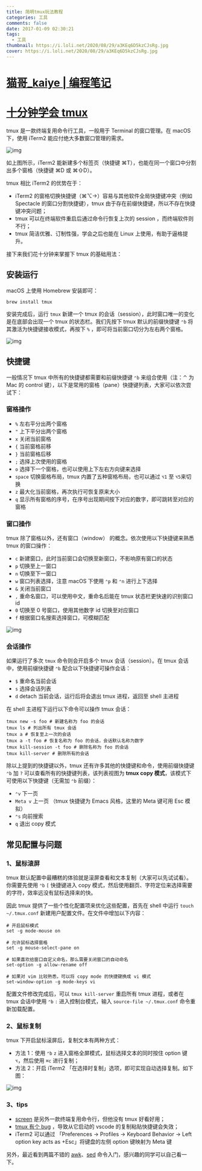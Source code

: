 ```yaml
---
title: 简明tmux玩法教程
categories: 工具
comments: false
date: 2017-01-09 02:30:21
tags:
  - 工具
thumbnail: https://i.loli.net/2020/08/29/a3KEq6D5kzCJsRg.jpg
cover: https://i.loli.net/2020/08/29/a3KEq6D5kzCJsRg.jpg
---
```


# [猫哥_kaiye | 编程笔记](https://www.cnblogs.com/kaiye/)

## 

# [十分钟学会 tmux](https://www.cnblogs.com/kaiye/p/6275207.html)



tmux 是一款终端复用命令行工具，一般用于 Terminal 的窗口管理。在 macOS 下，使用 iTerm2 能应付绝大多数窗口管理的需求。

![img](https://images2015.cnblogs.com/blog/520689/201701/520689-20170111205923853-1701606139.png)

 

如上图所示，iTerm2 能新建多个标签页（快捷键 ⌘T），也能在同一个窗口中分割出多个窗格（快捷键 ⌘D 或 ⌘⇧D）。

tmux 相比 iTerm2 的优势在于：

- iTerm2 的窗格切换快捷键（⌘⌥→）容易与其他软件全局快捷键冲突（例如 Spectacle 的窗口分割快捷键），tmux 由于存在前缀快捷键，所以不存在快捷键冲突问题；
- tmux 可以在终端软件重启后通过命令行恢复上次的 session ，而终端软件则不行；
- tmux 简洁优雅、订制性强，学会之后也能在 Linux 上使用，有助于逼格提升。

接下来我们花十分钟来掌握下 tmux 的基础用法：

 

## 安装运行

macOS 上使用 Homebrew 安装即可：

```
brew install tmux
```

安装完成后，运行 `tmux` 新建一个 tmux 的会话（session），此时窗口唯一的变化是在底部会出现一个 tmux 的状态栏。我们先按下 tmux 默认的前缀快捷键 `⌃b` 将其激活为快捷键接收模式，再按下 `%` ，即可将当前窗口切分为左右两个窗格。

![img](https://images2015.cnblogs.com/blog/520689/201701/520689-20170111205933322-578444111.png)

 

 

## 快捷键

一般情况下 tmux 中所有的快捷键都需要和前缀快捷键 `⌃b` 来组合使用（注：⌃ 为 Mac 的 control 键），以下是常用的窗格（pane）快捷键列表，大家可以依次尝试下：

### 窗格操作

- `%` 左右平分出两个窗格
- `"` 上下平分出两个窗格
- `x` 关闭当前窗格
- `{` 当前窗格前移
- `}` 当前窗格后移
- `;` 选择上次使用的窗格
- `o` 选择下一个窗格，也可以使用上下左右方向键来选择
- `space` 切换窗格布局，tmux 内置了五种窗格布局，也可以通过 `⌥1` 至 `⌥5`来切换
- `z` 最大化当前窗格，再次执行可恢复原来大小
- `q` 显示所有窗格的序号，在序号出现期间按下对应的数字，即可跳转至对应的窗格

### 窗口操作

tmux 除了窗格以外，还有窗口（window） 的概念。依次使用以下快捷键来熟悉 tmux 的窗口操作：

- `c` 新建窗口，此时当前窗口会切换至新窗口，不影响原有窗口的状态
- `p` 切换至上一窗口
- `n` 切换至下一窗口
- `w` 窗口列表选择，注意 macOS 下使用 `⌃p` 和 `⌃n` 进行上下选择
- `&` 关闭当前窗口
- `,` 重命名窗口，可以使用中文，重命名后能在 tmux 状态栏更快速的识别窗口 id
- `0` 切换至 0 号窗口，使用其他数字 id 切换至对应窗口
- `f` 根据窗口名搜索选择窗口，可模糊匹配

 

![img](https://images2015.cnblogs.com/blog/520689/201701/520689-20170111205944010-1132178011.png)

 

### 会话操作

如果运行了多次 `tmux` 命令则会开启多个 tmux 会话（session）。在 tmux 会话中，使用前缀快捷键 `⌃b` 配合以下快捷键可操作会话：

- `$` 重命名当前会话
- `s` 选择会话列表
- `d` detach 当前会话，运行后将会退出 tmux 进程，返回至 shell 主进程

在 shell 主进程下运行以下命令可以操作 tmux 会话：

 

```
tmux new -s foo # 新建名称为 foo 的会话
tmux ls # 列出所有 tmux 会话
tmux a # 恢复至上一次的会话
tmux a -t foo # 恢复名称为 foo 的会话，会话默认名称为数字
tmux kill-session -t foo # 删除名称为 foo 的会话
tmux kill-server # 删除所有的会话
```

 

 

除以上提到的快捷键以外，tmux 还有许多其他的快捷键和命令，使用前缀快捷键 `⌃b` 加 `?` 可以查看所有的快捷键列表，该列表视图为 **tmux copy 模式**，该模式下可使用以下快捷键（无需加 `⌃b` 前缀）：

- `⌃v` 下一页
- `Meta v` 上一页 （tmux 快捷键为 Emacs 风格，这里的 Meta 键可用 Esc 模拟）
- `⌃s` 向前搜索
- `q` 退出 copy 模式

## 常见配置与问题

### 1、鼠标滚屏

tmux 默认配置中最糟糕的体验就是滚屏查看和文本复制（大家可以先试试看）。你需要先使用 `⌃b` `[` 快捷键进入 copy 模式，然后使用翻页、字符定位来选择需要的字符，效率远没有鼠标选择来的快。

因此 tmux 提供了一些个性化配置项来优化这些配置，首先在 shell 中运行 `touch ~/.tmux.conf` 新建用户配置文件。在文件中增加以下内容：

 

```
# 开启鼠标模式
set -g mode-mouse on

# 允许鼠标选择窗格
set -g mouse-select-pane on

# 如果喜欢给窗口自定义命名，那么需要关闭窗口的自动命名
set-option -g allow-rename off

# 如果对 vim 比较熟悉，可以将 copy mode 的快捷键换成 vi 模式
set-window-option -g mode-keys vi
```

 

  

配置文件修改完成后，可以 `tmux kill-server` 重启所有 tmux 进程，或者在 tmux 会话中使用 `⌃b` `:` 进入控制台模式，输入 `source-file ~/.tmux.conf` 命令重新加载配置。

 

### 2、鼠标复制

tmux 下开启鼠标滚屏后，复制文本有两种方式：

- 方法 1：使用 `⌃b` `z` 进入窗格全屏模式，鼠标选择文本的同时按住 option 键 `⌥`，然后使用 `⌘c` 进行复制；
- 方法 2：开启 iTerm2 「在选择时复制」选项，即可实现自动选择复制。如下图：

 

![img](https://images2015.cnblogs.com/blog/520689/201701/520689-20170111210013541-836018258.png)

 

 

### 3、tips

- [screen](http://hyperpolyglot.org/multiplexers) 是另外一款终端复用命令行，但他没有 tmux 好看好用；
- [tmux 有个 bug](https://github.com/ChrisJohnsen/tmux-MacOSX-pasteboard#mac-os-x-pasteboard-access-under-tmux-and-screen) ，导致从它启动的 vscode 的复制粘贴快捷键会失效；
- iTerm2 可以通过 「Preferences -> Profiles -> Keyboard Behavior -> Left option key acts as +Esc」将键盘的左侧 option 键映射为 Meta 键

 

另外，最近看到两篇不错的 [awk](https://github.com/mylxsw/growing-up/blob/master/doc/%E4%B8%89%E5%8D%81%E5%88%86%E9%92%9F%E5%AD%A6%E4%BC%9AAWK.md)、[sed](https://github.com/mylxsw/growing-up/blob/master/doc/%E4%B8%89%E5%8D%81%E5%88%86%E9%92%9F%E5%AD%A6%E4%BC%9ASED.md) 命令入门，感兴趣的同学可以自己看一下。